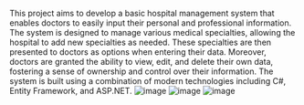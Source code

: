 This project aims to develop a basic hospital management system that enables doctors to easily input their personal and professional information. 
The system is designed to manage various medical specialties, allowing the hospital to add new specialties as needed.
These specialties are then presented to doctors as options when entering their data.
Moreover, doctors are granted the ability to view, edit, and delete their own data, fostering a sense of ownership and control over their information.
The system is built using a combination of modern technologies including C#, Entity Framework, and ASP.NET.
![image](https://github.com/user-attachments/assets/18e79e8c-a418-4f41-aad3-71126419707c)
![image](https://github.com/user-attachments/assets/577a9554-ce6d-45ed-b4e5-429daadd785a)
![image](https://github.com/user-attachments/assets/ddbf933d-5273-4686-b8c8-9b5f65f8e38b)


